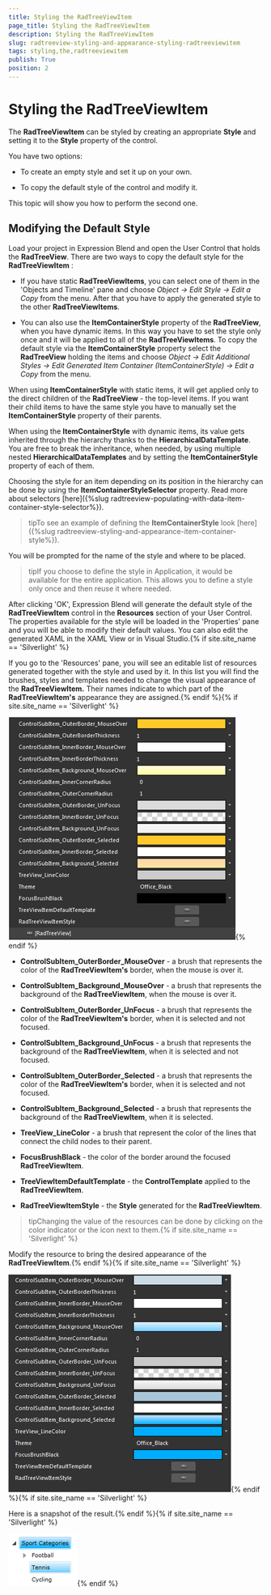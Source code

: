 ```yaml
---
title: Styling the RadTreeViewItem
page_title: Styling the RadTreeViewItem
description: Styling the RadTreeViewItem
slug: radtreeview-styling-and-appearance-styling-radtreeviewitem
tags: styling,the,radtreeviewitem
publish: True
position: 2
---
```


# Styling the RadTreeViewItem



The __RadTreeViewItem__ can be styled by creating an appropriate __Style__ and setting it to the __Style__ property of the control.

You have two options:

* To create an empty style and set it up on your own.

* To copy the default style of the control and modify it.

This topic will show you how to perform the second one.

## Modifying the Default Style

Load your project in Expression Blend and open the User Control that holds the __RadTreeView__. There are two ways to copy the default style for the __RadTreeViewItem__ :

* If you have static __RadTreeViewItems__, you can select one of them in the 'Objects and Timeline' pane and choose *Object -> Edit Style -> Edit a Copy* from the menu. After that you have to apply the generated style to the other __RadTreeViewItems__.

* You can also use the __ItemContainerStyle__ property of the __RadTreeView__, when you have dynamic items. In this way you have to set the style only once and it will be applied to all of the __RadTreeViewItems__. To copy the default style via the __ItemContainerStyle__ property select the __RadTreeView__ holding the items and choose *Object -> Edit Additional Styles -> Edit Generated Item Container (ItemContainerStyle) -> Edit a Copy* from the menu.


>

When using __ItemContainerStyle__ with static items, it will get applied only to the direct children of the __RadTreeView__ - the top-level items. If you want their child items to have the same style you have to manually set the __ItemContainerStyle__ property of their parents.

When using the __ItemContainerStyle__ with dynamic items, its value gets inherited through the hierarchy thanks to the __HierarchicalDataTemplate__. You are free to break the inheritance, when needed, by using multiple nested __HierarchicalDataTemplates__ and by setting the __ItemContainerStyle__ property of each of them.

Choosing the style for an item depending on its position in the hierarchy can be done by using the __ItemContainerStyleSelector__ property. Read more about selectors [here]({%slug radtreeview-populating-with-data-item-container-style-selector%}).

>tipTo see an example of defining the __ItemContainerStyle__ look [here]({%slug radtreeview-styling-and-appearance-item-container-style%}).

You will be prompted for the name of the style and where to be placed. 

>tipIf you choose to define the style in Application, it would be available for the entire application. This allows you to define a style only once and then reuse it where needed.

After clicking 'OK', Expression Blend will generate the default style of the __RadTreeViewItem__ control in the __Resources__ section of your User Control. The properties available for the style will be loaded in the 'Properties' pane and you will be able to modify their default values. You can also edit the generated XAML in the XAML View or in Visual Studio.{% if site.site_name == 'Silverlight' %}

If you go to the 'Resources' pane, you will see an editable list of resources generated together with the style and used by it. In this list you will find the brushes, styles and templates needed to change the visual appearance of the __RadTreeViewItem.__ Their names indicate to which part of the __RadTreeViewItem's__ appearance they are assigned.{% endif %}{% if site.site_name == 'Silverlight' %}

![](images/RadTreeView_Styling_RadTreeViewItem_01.png){% endif %}

* __ControlSubItem_OuterBorder_MouseOver__ - a brush that represents the color of the __RadTreeViewItem's__ border, when the mouse is over it.

* __ControlSubItem_Background_MouseOver__ - a brush that represents the background of the __RadTreeViewItem__, when the mouse is over it.

* __ControlSubItem_OuterBorder_UnFocus__ - a brush that represents the color of the __RadTreeViewItem's__ border, when it is selected and not focused.

* __ControlSubItem_Background_UnFocus__ - a brush that represents the background of the __RadTreeViewItem__, when it is selected and not focused.

* __ControlSubItem_OuterBorder_Selected__ -  a brush that represents the color of the __RadTreeViewItem's__ border, when it is selected and not focused.

* __ControlSubItem_Background_Selected__ -  a brush that represents the background of the __RadTreeViewItem__, when it is selected.

* __TreeView_LineColor__ - a brush that represent the color of the lines that connect the child nodes to their parent.

* __FocusBrushBlack__ - the color of the border around the focused __RadTreeViewItem__.

* __TreeViewItemDefaultTemplate__ - the __ControlTemplate__ applied to the __RadTreeViewItem__.

* __RadTreeViewItemStyle__ - the __Style__ generated for the __RadTreeViewItem__.

>tipChanging the value of the resources can be done by clicking on the color indicator or the icon next to them.{% if site.site_name == 'Silverlight' %}

Modify the resource to bring the desired appearance of the __RadTreeViewItem__.{% endif %}{% if site.site_name == 'Silverlight' %}

![](images/RadTreeView_Styling_RadTreeViewItem_02.png){% endif %}{% if site.site_name == 'Silverlight' %}

Here is a snapshot of the result.{% endif %}{% if site.site_name == 'Silverlight' %}

![](images/RadTreeView_Styling_RadTreeViewItem_03.png){% endif %}
